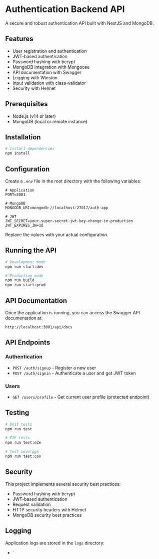 # Authentication Backend API

A secure and robust authentication API built with NestJS and MongoDB.

## Features

- User registration and authentication
- JWT-based authentication
- Password hashing with bcrypt
- MongoDB integration with Mongoose
- API documentation with Swagger
- Logging with Winston
- Input validation with class-validator
- Security with Helmet

## Prerequisites

- Node.js (v14 or later)
- MongoDB (local or remote instance)

## Installation

```bash
# Install dependencies
npm install
```

## Configuration

Create a `.env` file in the root directory with the following variables:

```
# Application
PORT=3001

# MongoDB
MONGODB_URI=mongodb://localhost:27017/auth-app

# JWT
JWT_SECRET=your-super-secret-jwt-key-change-in-production
JWT_EXPIRES_IN=1d
```

Replace the values with your actual configuration.

## Running the API

```bash
# Development mode
npm run start:dev

# Production mode
npm run build
npm run start:prod
```

## API Documentation

Once the application is running, you can access the Swagger API documentation at:

```
http://localhost:3001/api/docs
```

## API Endpoints

### Authentication

- `POST /auth/signup` - Register a new user
- `POST /auth/signin` - Authenticate a user and get JWT token

### Users

- `GET /users/profile` - Get current user profile (protected endpoint)

## Testing

```bash
# Unit tests
npm run test

# E2E tests
npm run test:e2e

# Test coverage
npm run test:cov
```

## Security

This project implements several security best practices:
- Password hashing with bcrypt
- JWT-based authentication
- Request validation
- HTTP security headers with Helmet
- MongoDB security best practices

## Logging

Application logs are stored in the `logs` directory:
- `